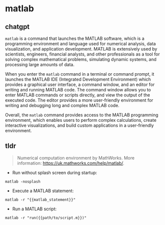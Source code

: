 # matlab 
## chatgpt 
`matlab` is a command that launches the MATLAB software, which is a programming environment and language used for numerical analysis, data visualization, and application development. MATLAB is extensively used by scientists, engineers, financial analysts, and other professionals as a tool for solving complex mathematical problems, simulating dynamic systems, and processing large amounts of data. 

When you enter the `matlab` command in a terminal or command prompt, it launches the MATLAB IDE (Integrated Development Environment) which provides a graphical user interface, a command window, and an editor for writing and running MATLAB code. The command window allows you to enter MATLAB commands or scripts directly, and view the output of the executed code. The editor provides a more user-friendly environment for writing and debugging long and complex MATLAB code.

Overall, the `matlab` command provides access to the MATLAB programming environment, which enables users to perform complex calculations, create interactive visualizations, and build custom applications in a user-friendly environment. 

## tldr 
 
> Numerical computation environment by MathWorks.
> More information: <https://uk.mathworks.com/help/matlab/>.

- Run without splash screen during startup:

`matlab -nosplash`

- Execute a MATLAB statement:

`matlab -r "{{matlab_statement}}"`

- Run a MATLAB script:

`matlab -r "run({{path/to/script.m}})"`
